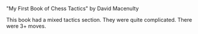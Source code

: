"My First Book of Chess Tactics" by David Macenulty

This book had a mixed tactics section. They were quite complicated. There were 3+ moves.